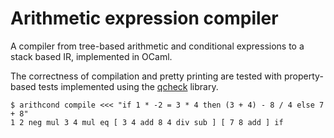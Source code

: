 # Arithmetic expression compiler

A compiler from tree-based arithmetic and conditional expressions to a stack
based IR, implemented in OCaml.

The correctness of compilation and pretty printing are tested with property-based
tests implemented using the [qcheck](https://github.com/c-cube/qcheck) library.

```command
$ arithcond compile <<< "if 1 * -2 = 3 * 4 then (3 + 4) - 8 / 4 else 7 + 8"
1 2 neg mul 3 4 mul eq [ 3 4 add 8 4 div sub ] [ 7 8 add ] if
```
